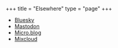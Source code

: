 +++
title = "Elsewhere"
type = "page"
+++

- [Bluesky](https://bsky.app/profile/paultibbetts.uk)
- [Mastodon](https://indieweb.social/@paultibbetts)
- [Micro.blog](https://micro.blog/paultibbetts)
- [Mixcloud](https://www.mixcloud.com/paultibbetts/)
